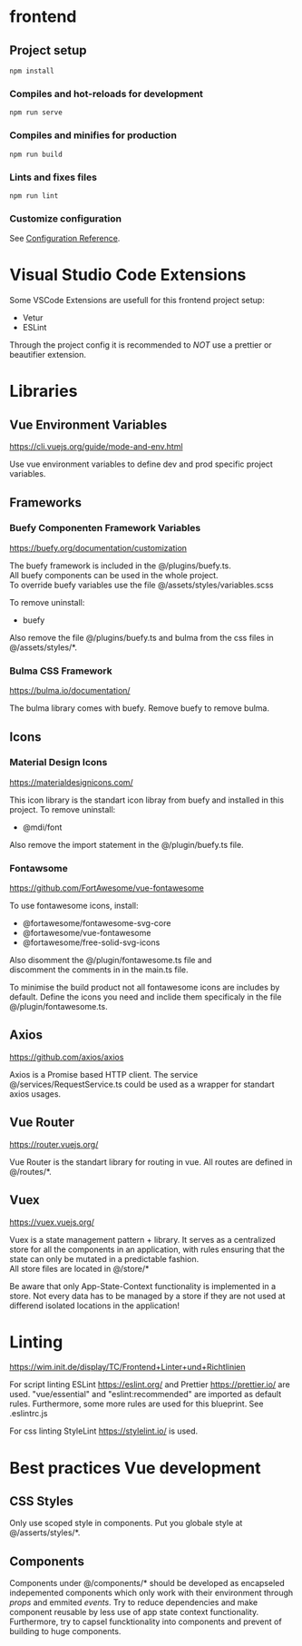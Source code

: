 # frontend

## Project setup
```
npm install
```

### Compiles and hot-reloads for development
```
npm run serve
```

### Compiles and minifies for production
```
npm run build
```

### Lints and fixes files
```
npm run lint
```

### Customize configuration
See [Configuration Reference](https://cli.vuejs.org/config/).


# Visual Studio Code Extensions
Some VSCode Extensions are usefull for this frontend project setup:
* Vetur
* ESLint

Through the project config it is recommended to *NOT* use a prettier or beautifier extension.


# Libraries 

## Vue Environment Variables
https://cli.vuejs.org/guide/mode-and-env.html

Use vue environment variables to define dev and prod specific project variables.

## Frameworks
### Buefy Componenten Framework Variables
https://buefy.org/documentation/customization

The buefy framework is included in the @/plugins/buefy.ts.  
All buefy components can be used in the whole project.  
To override buefy variables use the file @/assets/styles/variables.scss  

To remove uninstall:
* buefy

Also remove the file @/plugins/buefy.ts and bulma from the css files in @/assets/styles/*.

### Bulma CSS Framework
https://bulma.io/documentation/

The bulma library comes with buefy. Remove buefy to remove bulma.

## Icons
### Material Design Icons
https://materialdesignicons.com/

This icon library is the standart icon libray from buefy and installed in this project. To remove uninstall:
* @mdi/font

Also remove the import statement in the @/plugin/buefy.ts file.

### Fontawsome 
https://github.com/FortAwesome/vue-fontawesome  

To use fontawesome icons, install: 
* @fortawesome/fontawesome-svg-core  
* @fortawesome/vue-fontawesome
* @fortawesome/free-solid-svg-icons

Also disomment the @/plugin/fontawesome.ts file and  
discomment the comments in in the main.ts file.

To minimise the build product not all fontawesome icons are includes by default. Define the icons you need and inclide them specificaly in the file @/plugin/fontawesome.ts.

## Axios
https://github.com/axios/axios

Axios is a Promise based HTTP client. The service @/services/RequestService.ts could be used as a wrapper for standart axios usages.


## Vue Router
https://router.vuejs.org/

Vue Router is the standart library for routing in vue. All routes are defined in @/routes/*.

## Vuex
https://vuex.vuejs.org/

Vuex is a state management pattern + library. It serves as a centralized store for all the components in an application, with rules ensuring that the state can only be mutated in a predictable fashion.  
All store files are located in @/store/*

Be aware that only App-State-Context functionality is implemented in a store. Not every data has to be managed by a store if they are not used at differend isolated locations in the application!


# Linting 
https://wim.init.de/display/TC/Frontend+Linter+und+Richtlinien

For script linting ESLint https://eslint.org/ and Prettier https://prettier.io/ are used. 
"vue/essential" and "eslint:recommended" are imported as default rules. Furthermore, some more rules are used for this blueprint. See .eslintrc.js

For css linting StyleLint https://stylelint.io/ is used.


# Best practices Vue development

## CSS Styles
Only use scoped style in components. Put you globale style at @/asserts/styles/*.

## Components 
Components under @/components/* should be developed as encapseled indepemented components which only work with their environment through *props* and emmited *events*. Try to reduce dependencies and make component reusable by less use of app state context functionality. Furthermore, try to capsel funcktionality into components and prevent of building to huge components. 
